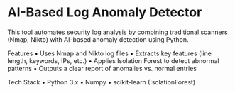 # AI-Based Log Anomaly Detector

This tool automates security log analysis by combining traditional scanners (Nmap, Nikto) with AI-based anomaly detection using Python.

 Features
•	Uses Nmap and Nikto log files
•	Extracts key features (line length, keywords, IPs, etc.)
•	Applies Isolation Forest to detect abnormal patterns
•	Outputs a clear report of anomalies vs. normal entries

 Tech Stack
•	Python 3.x
•	Numpy
•	scikit-learn (IsolationForest)
